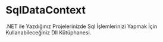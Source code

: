 # SqlDataContext
.NET ile Yazdığınız Projelerinizde Sql İşlemlerinizi Yapmak İçin Kullanabileceğiniz Dll Kütüphanesi.
